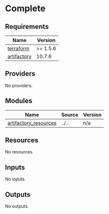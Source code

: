 # Complete

<!-- BEGIN_TF_DOCS -->
## Requirements

| Name | Version |
|------|---------|
| <a name="requirement_terraform"></a> [terraform](#requirement\_terraform) | >= 1.5.6 |
| <a name="requirement_artifactory"></a> [artifactory](#requirement\_artifactory) | 10.7.6 |

## Providers

No providers.

## Modules

| Name | Source | Version |
|------|--------|---------|
| <a name="module_artifactory_resources"></a> [artifactory\_resources](#module\_artifactory\_resources) | ../.. | n/a |

## Resources

No resources.

## Inputs

No inputs.

## Outputs

No outputs.
<!-- END_TF_DOCS -->